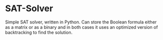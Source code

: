 # SAT-Solver

Simple SAT solver, written in Python. Can store the Boolean formula either as a matrix or as a binary and in both cases it uses an optimized version of backtracking to find the solution.
